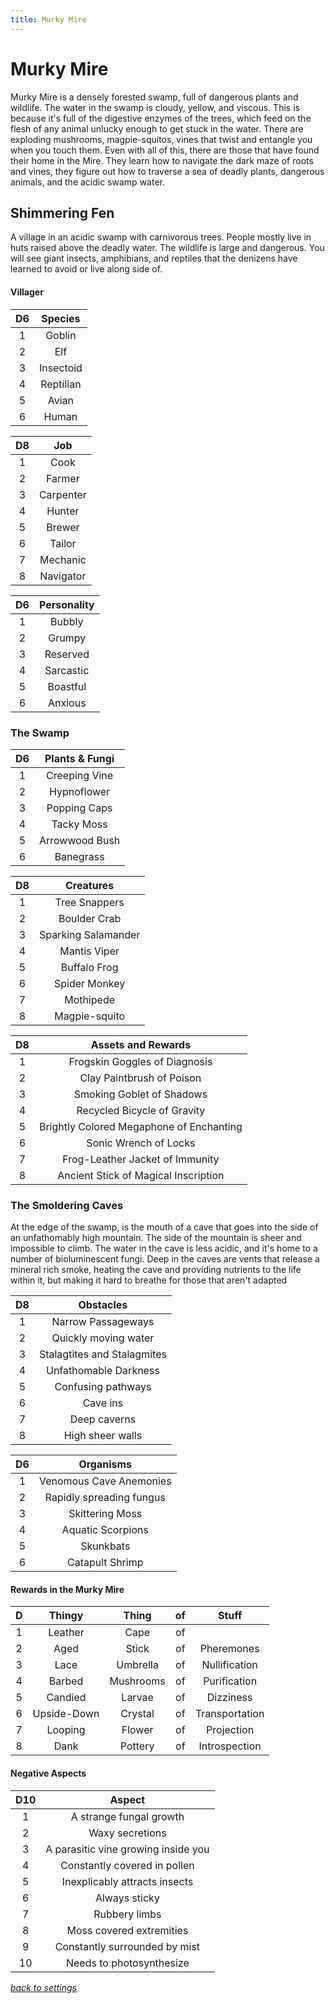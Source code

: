 ```yaml
---
title: Murky Mire
---
```

# Murky Mire

Murky Mire is a densely forested swamp, full of dangerous plants and wildlife. The water in the swamp is cloudy, yellow, and viscous. This is because it's full of the digestive enzymes of the trees, which feed on the flesh of any animal unlucky enough to get stuck in the water. There are exploding mushrooms, magpie-squitos, vines that twist and entangle you when you touch them. Even with all of this, there are those that have found their home in the Mire. They learn how to navigate the dark maze of roots and vines, they figure out how to traverse a sea of deadly plants, dangerous animals, and the acidic swamp water.

## Shimmering Fen

A village in an acidic swamp with carnivorous trees. People mostly live in huts raised above the deadly water. The wildlife is large and dangerous. You will see giant insects, amphibians, and reptiles that the denizens have learned to avoid or live along side of.

#### Villager

D6 | Species
:-: | :-:
1 | Goblin
2 | Elf
3 | Insectoid
4 | Reptilian
5 | Avian
6 | Human

D8 | Job
:-: | :-:
1 | Cook
2 | Farmer
3 | Carpenter
4 | Hunter
5 | Brewer
6 | Tailor
7 | Mechanic
8 | Navigator

D6 | Personality
:-: | :-:
1 | Bubbly
2 | Grumpy
3 | Reserved
4 | Sarcastic
5 | Boastful
6 | Anxious

### The Swamp

D6 | Plants & Fungi
:-: | :-:
1 | Creeping Vine
2 | Hypnoflower
3 | Popping Caps
4 | Tacky Moss
5 | Arrowwood Bush
6 | Banegrass

D8 | Creatures
:-: | :-:
1 | Tree Snappers
2 | Boulder Crab
3 | Sparking Salamander
4 | Mantis Viper
5 | Buffalo Frog
6 | Spider Monkey
7 | Mothipede
8 | Magpie-squito

D8 | Assets and Rewards
:-: | :-:
1 | Frogskin Goggles of Diagnosis
2 | Clay Paintbrush of Poison
3 | Smoking Goblet of Shadows
4 | Recycled Bicycle of Gravity
5 | Brightly Colored Megaphone of Enchanting
6 | Sonic Wrench of Locks
7 | Frog-Leather Jacket of Immunity
8 | Ancient Stick of Magical Inscription

### The Smoldering Caves

At the edge of the swamp, is the mouth of a cave that goes into the side of an unfathomably high mountain. The side of the mountain is sheer and impossible to climb. The water in the cave is less acidic, and it's home to a number of bioluminescent fungi. Deep in the caves are vents that release a mineral rich smoke, heating the cave and providing nutrients to the life within it, but making it hard to breathe for those that aren't adapted

D8 | Obstacles
:-: | :-:
1 | Narrow Passageways
2 | Quickly moving water
3 | Stalagtites and Stalagmites
4 | Unfathomable Darkness
5 | Confusing pathways
6 | Cave ins
7 | Deep caverns
8 | High sheer walls

D6 | Organisms
:-: | :-:
1 | Venomous Cave Anemonies
2 | Rapidly spreading fungus
3 | Skittering Moss
4 | Aquatic Scorpions
5 | Skunkbats
6 | Catapult Shrimp

#### Rewards in the Murky Mire

D | Thingy | Thing | of | Stuff
:-: | :-:  | :-:   | :-: | :-:
1 | Leather | Cape | of | |Bioluminesence
2 | Aged | Stick | of | Pheremones
3 | Lace | Umbrella | of | Nullification
4 | Barbed | Mushrooms | of | Purification
5 | Candied | Larvae | of | Dizziness
6 | Upside-Down | Crystal | of | Transportation
7 | Looping | Flower | of | Projection
8 | Dank | Pottery | of | Introspection

#### Negative Aspects

D10 | Aspect
:-: | :-:
1   | A strange fungal growth
2   | Waxy secretions
3   | A parasitic vine growing inside you
4   | Constantly covered in pollen
5   | Inexplicably attracts insects
6   | Always sticky
7   | Rubbery limbs
8   | Moss covered extremities
9   | Constantly surrounded by mist
10  | Needs to photosynthesize

*[back to settings](https://pennylescroche.github.io/Distorted-Domains/setting)*

